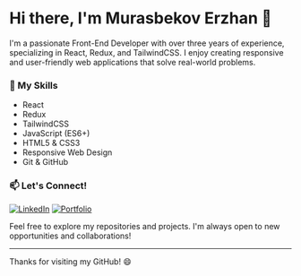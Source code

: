 # Hi there, I'm Murasbekov Erzhan 👋

I'm a passionate Front-End Developer with over three years of experience, specializing in React, Redux, and TailwindCSS. I enjoy creating responsive and user-friendly web applications that solve real-world problems.

### 🚀 My Skills
- React
- Redux
- TailwindCSS
- JavaScript (ES6+)
- HTML5 & CSS3
- Responsive Web Design
- Git & GitHub

### 📫 Let's Connect!

[![LinkedIn](https://img.shields.io/badge/LinkedIn-%230077B5.svg?style=for-the-badge&logo=linkedin&logoColor=white)](https://www.linkedin.com/in/erzhanmurasbekov)
[![Portfolio](https://img.shields.io/badge/Portfolio-%23FF5722.svg?style=for-the-badge&logo=web&logoColor=white)](https://erzhan-portfolio.netlify.app/)

Feel free to explore my repositories and projects. I'm always open to new opportunities and collaborations!

---

Thanks for visiting my GitHub! 😄
